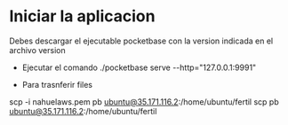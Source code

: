# Iniciar la aplicacion
Debes descargar el ejecutable pocketbase con la version indicada en el archivo version
* Ejecutar el comando
./pocketbase serve --http="127.0.0.1:9991"

* Para trasnferir files


scp -i  nahuelaws.pem pb ubuntu@35.171.116.2:/home/ubuntu/fertil
scp  pb ubuntu@35.171.116.2:/home/ubuntu/fertil
